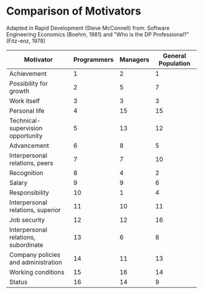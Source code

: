 # Comparison of Motivators

Adapted in Rapid Development (Steve McConnell) from: Software Engineering Economics (Boehm, 1981) and "Who is the DP Professional?" (Fitz-enz, 1978)

| Motivator                             | Programmers | Managers | General Population |
| ------------------------------------- | ----------- | -------- | ------------------ |
| Achievement                           | 1           | 2        | 1                  |
| Possibility for growth                | 2           | 5        | 7                  |
| Work itself                           | 3           | 3        | 3                  |
| Personal life                         | 4           | 15       | 15                 |
| Technical-supervision opportunity     | 5           | 13       | 12                 |
| Advancement                           | 6           | 8        | 5                  |
| Interpersonal relations, peers        | 7           | 7        | 10                 |
| Recognition                           | 8           | 4        | 2                  |
| Salary                                | 9           | 9        | 6                  |
| Responsibility                        | 10          | 1        | 4                  |
| Interpersonal relations, superior     | 11          | 10       | 11                 |
| Job security                          | 12          | 12       | 16                 |
| Interpersonal relations, subordinate  | 13          | 6        | 8                  |
| Company policies and administration   | 14          | 11       | 13                 |
| Working conditions                    | 15          | 16       | 14                 |
| Status                                | 16          | 14       | 9                  |
